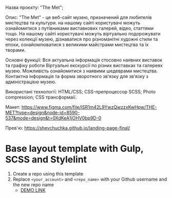 Назва проєкту:
"The Met";

Опис:
"The Met" - це веб-сайт музею, призначений для любителів мистецтва та культури. на нашому сайті користувачі можуть ознайомитися з путівниками виставкових галерей, відео, статтями тощо. На нашому сайті користувачі можуть віртуально подорожувати через колекції музею, дізнаватися про різноманітні художні стили та епохи, ознайомлюватися з великими майстрами мистецтва та їх творами.

Основні функції:
Вся актуальна інформація стосовно наявних виставок та графіку роботи
Віртуальні екскурсії по різних виставках та галереях музею.
Можливість ознайомитися з наявими шедеврами мистецтва.
Контактна інформація та форма зворотного зв'язку для зв'язку з адміністрацією музею.

Використані технології:
HTML/CSS;
СSS-препроцессор SCSS;
Photo compression;
CSS трансформаії.

Макет:
https://www.figma.com/file/lSR1m42L9YwzQwzzxKwHpw/THE-MET?type=design&node-id=8590-537&mode=design&t=0XdKeA1jOHV0bp9D-0

Прев'ю:
https://shevchuchka.github.io/landing-page-final/

# Base layout template with Gulp, SCSS and Stylelint
1. Create a repo using this template
1. Replace `<your_account>` and `<repo_name>` with your Github username and the new repo name
    - [DEMO LINK](https://<your_account>.github.io/<repo_name>/)

